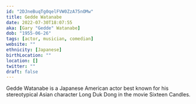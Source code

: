 ```yaml
---
id: "2DJneBuqTg0qelFVW0ZzA75nOMw"
title: Gedde Watanabe
date: 2022-07-30T18:07:55
aka: [Gary "Gedde" Watanabe]
dob: "1955-06-26"
tags: [actor, musician, comedian]
website: ""
ethnicity: [Japanese]
birthLocation: ""
location: []
twitter: ""
draft: false
---
```


Gedde Watanabe is a Japanese American actor best known for his stereotypical
Asian character Long Duk Dong in the movie Sixteen Candles.
